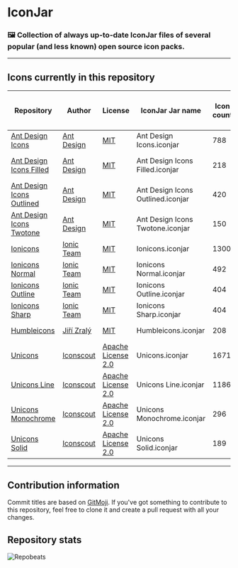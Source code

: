 # IconJar
### 🖼 Collection of always up-to-date IconJar files of several popular (and less known) open source icon packs.
---

## Icons currently in this repository

| Repository | Author | License | IconJar Jar name | Icon count | Last checked for updates (mm/dd/yy) | Extra information |
|-|-|-|-|-|-|-|
| [Ant Design Icons](https://github.com/ant-design/ant-design-icons) | [Ant Design](https://github.com/ant-design) | [MIT](https://github.com/ant-design/ant-design-icons/blob/master/LICENSE) | Ant Design Icons.iconjar | 788 | 12/15/20, 14:50h UTC |  |
| [Ant Design Icons Filled](https://github.com/ant-design/ant-design-icons) | [Ant Design](https://github.com/ant-design) | [MIT](https://github.com/ant-design/ant-design-icons/blob/master/LICENSE) | Ant Design Icons Filled.iconjar | 218 | 12/15/20, 14:50h UTC | Subset of Ant Design Icons |
| [Ant Design Icons Outlined](https://github.com/ant-design/ant-design-icons) | [Ant Design](https://github.com/ant-design) | [MIT](https://github.com/ant-design/ant-design-icons/blob/master/LICENSE) | Ant Design Icons Outlined.iconjar | 420 | 12/15/20, 14:50h UTC | Subset of Ant Design Icons |
| [Ant Design Icons Twotone](https://github.com/ant-design/ant-design-icons) | [Ant Design](https://github.com/ant-design) | [MIT](https://github.com/ant-design/ant-design-icons/blob/master/LICENSE) | Ant Design Icons Twotone.iconjar | 150 | 12/15/20, 14:50h UTC | Subset of Ant Design Icons |
| [Ionicons](https://github.com/ionic-team/ionicons) | [Ionic Team](https://github.com/ionic-team) | [MIT](https://github.com/ionic-team/ionicons/blob/master/LICENSE) | Ionicons.iconjar | 1300 | 12/14/20, 19:30h UTC |  |
| [Ionicons Normal](https://github.com/ionic-team/ionicons) | [Ionic Team](https://github.com/ionic-team) | [MIT](https://github.com/ionic-team/ionicons/blob/master/LICENSE) | Ionicons Normal.iconjar | 492 | 12/14/20, 19:30h UTC | Subset of Ionicons |
| [Ionicons Outline](https://github.com/ionic-team/ionicons) | [Ionic Team](https://github.com/ionic-team) | [MIT](https://github.com/ionic-team/ionicons/blob/master/LICENSE) | Ionicons Outline.iconjar | 404 | 12/14/20, 19:30h UTC | Subset of Ionicons |
| [Ionicons Sharp](https://github.com/ionic-team/ionicons) | [Ionic Team](https://github.com/ionic-team) | [MIT](https://github.com/ionic-team/ionicons/blob/master/LICENSE) | Ionicons Sharp.iconjar | 404 | 12/14/20, 19:30h UTC | Subset of Ionicons |
| [Humbleicons](https://github.com/zraly/humbleicons) | [Jiří Zralý](https://github.com/zraly) | [MIT](https://github.com/zraly/humbleicons/blob/master/license) | Humbleicons.iconjar | 208 | 05/24/22, 15:05h UTC |  |
| [Unicons](https://github.com/Iconscout/unicons) | [Iconscout](https://github.com/Iconscout) | [Apache License 2.0](https://github.com/Iconscout/unicons/blob/master/LICENSE) | Unicons.iconjar | 1671 | 12/15/20, 14:20h UTC |  |
| [Unicons Line](https://github.com/Iconscout/unicons) | [Iconscout](https://github.com/Iconscout) | [Apache License 2.0](https://github.com/Iconscout/unicons/blob/master/LICENSE) | Unicons Line.iconjar | 1186 | 12/15/20, 14:20h UTC | Subset of Unicons |
| [Unicons Monochrome](https://github.com/Iconscout/unicons) | [Iconscout](https://github.com/Iconscout) | [Apache License 2.0](https://github.com/Iconscout/unicons/blob/master/LICENSE) | Unicons Monochrome.iconjar | 296 | 12/15/20, 14:20h UTC | Subset of Unicons |
| [Unicons Solid](https://github.com/Iconscout/unicons) | [Iconscout](https://github.com/Iconscout) | [Apache License 2.0](https://github.com/Iconscout/unicons/blob/master/LICENSE) | Unicons Solid.iconjar | 189 | 12/15/20, 14:20h UTC | Subset of Unicons |

---

## Contribution information
Commit titles are based on [GitMoji](https://github.com/carloscuesta/gitmoji). If you've got something to contribute to this repository, feel free to clone it and create a pull request with all your changes.

## Repository stats
![Repobeats](https://repobeats.axiom.co/api/embed/797cc1ee137c96b3a147cc434191dc9f711a0cab.svg "Repobeats analytics image")
